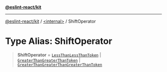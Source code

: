 [**@eslint-react/kit**](../../README.md)

***

[@eslint-react/kit](../../README.md) / [\<internal\>](../README.md) / ShiftOperator

# Type Alias: ShiftOperator

> **ShiftOperator** = [`LessThanLessThanToken`](../enumerations/SyntaxKind.md#lessthanlessthantoken) \| [`GreaterThanGreaterThanToken`](../enumerations/SyntaxKind.md#greaterthangreaterthantoken) \| [`GreaterThanGreaterThanGreaterThanToken`](../enumerations/SyntaxKind.md#greaterthangreaterthangreaterthantoken)
